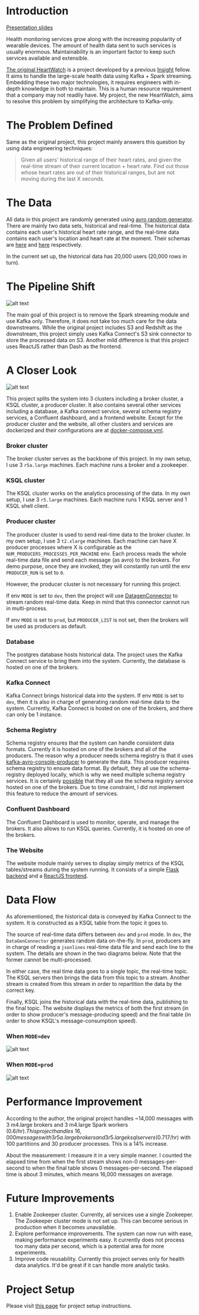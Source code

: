 # Introduction

[Presentation slides](https://habemusne-public.s3.amazonaws.com/Mark_Chen.pptx)

Health monitoring services grow along with the increasing popularity of wearable devices. The amount of health data sent to such services is usually enormous. Maintainability is an important factor to keep such services available and extensible.

[The original HeartWatch](https://github.com/anshu3769/SmartDevice_DataPipeline) is a project developed by a previous [Insight](https://www.insightdatascience.com/) fellow. It aims to handle the large-scale health data using Kafka + Spark streaming. Embedding these two major technologies, it requires engineers with in-depth knowledge in both to maintain. This is a human resource requirement that a company may not readily have. My project, the new HeartWatch, aims to resolve this problem by simplifying the architecture to Kafka-only.

# The Problem Defined

Same as the original project, this project mainly answers this question by using data engineering techniques:

> Given all users' historical range of their heart rates, and given the real-time stream of their current location + heart rate.
> Find out those whose heart rates are out of their historical ranges, but are not moving during the last X seconds.

# The Data

All data in this project are randomly generated using [avro random generator](https://github.com/confluentinc/avro-random-generator). There are mainly two data sets, historical and real-time. The historical data contains each user's historical heart rate range, and the real-time data contains each user's location and heart rate at the moment. Their schemas are [here](https://github.com/habemusne/heart_watch/blob/master/schemas/historical.avsc) and [here](https://github.com/habemusne/heart_watch/blob/master/schemas/realtime_value.avsc) respectively.

In the current set up, the historical data has 20,000 users (20,000 rows in turn).


# The Pipeline Shift

![alt text](https://github.com/habemusne/heart_watch/blob/master/presentation/architecture_shift.png "Pipeline Shift")

The main goal of this project is to remove the Spark streaming module and use Kafka only. Therefore, it does not take too much care for the data downstreams. While the original project includes S3 and Redshift as the downstream, this project simply uses Kafka Connect's S3 sink connector to store the processed data on S3. Another mild difference is that this project uses ReactJS rather than Dash as the frontend.

# A Closer Look

![alt text](https://github.com/habemusne/heart_watch/blob/master/presentation/internal.png "Internal")

This project splits the system into 3 clusters including a broker cluster, a KSQL cluster, a producer cluster. It also contains several other services including a database, a Kafka connect service, several schema registry services, a Confluent dashboard, and a frontend website. Except for the producer cluster and the website, all other clusters and services are dockerized and their  configurations are at [docker-compose.yml](https://github.com/habemusne/heart_watch/blob/master/docker-compose.yml).

### Broker cluster

The broker cluster serves as the backbone of this project. In my own setup, I use 3 `r5a.large` machines. Each machine runs a broker and a zookeeper.

### KSQL cluster

The KSQL cluster works on the analytics processing of the data. In my own setup, I use 3 `r5.large` machines. Each machine runs 1 KSQL server and 1 KSQL shell client.

### Producer cluster

The producer cluster is used to send real-time data to the broker cluster. In my own setup, I use 3 `t2.xlarge` machines. Each machine can have X producer processes where X is configurable as the `NUM_PRODUCERS_PROCESSES_PER_MACHINE` env. Each process reads the whole real-time data file and send each message (as avro) to the brokers. For demo purpose, once they are invoked, they will constantly run until the env `PRODUCER_RUN` is set to `0`.

However, the producer cluster is not necessary for running this project.

If env `MODE` is set to `dev`, then the project will use [DatagenConnector](https://github.com/confluentinc/kafka-connect-datagen) to stream random real-time data. Keep in mind that this connector cannot run in multi-process.

If env `MODE` is set to `prod`, but `PRODUCER_LIST` is not set, then the brokers will be used as producers as default.

### Database

The postgres database hosts historical data. The project uses the Kafka Connect service to bring them into the system. Currently, the database is hosted on one of the brokers.

### Kafka Connect

Kafka Connect brings historical data into the system. If env `MODE` is set to `dev`, then it is also in charge of generating random real-time data to the system. Currently, Kafka Connect is hosted on one of the brokers, and there can only be 1 instance.

### Schema Registry

Schema registry ensures that the system can handle consistent data formats. Currently it is hosted on one of the brokers and all of the producers. The reason why a producer needs schema registry is that it uses [kafka-avro-console-producer](https://docs.confluent.io/current/schema-registry/serializer-formatter.html) to generate the data. This producer requires schema registry to ensure data format. By default, they all use the schema-registry deployed locally, which is why we need multiple schema registry services. It is certainly [possible](https://stackoverflow.com/questions/55478598/why-kafka-avro-console-producer-doesnt-honour-the-default-value-for-the-field) that they all use the schema registry service hosted on one of the brokers. Due to time constraint, I did not implement this feature to reduce the amount of services.

### Confluent Dashboard

The Confluent Dashboard is used to monitor, operate, and manage the brokers. It also allows to run KSQL queries. Currently, it is hosted on one of the brokers.

### The Website

The website module mainly serves to display simply metrics of the KSQL tables/streams during the system running. It consists of a simple [Flask backend](https://github.com/habemusne/heart_watch/blob/master/ui/server.py) and a [ReactJS frontend](https://github.com/habemusne/heart_watch/tree/master/ui).

# Data Flow

As aforementioned, the historical data is conveyed by Kafka Connect to the system. It is constructed as a KSQL table from the topic it goes to.

The source of real-time data differs between `dev` and `prod` mode. In `dev`, the `DataGenConnector` generates random data on-the-fly. In `prod`, producers are in charge of reading a `jsonlines` real-time data file and send each line to the system. The details are shown in the two diagrams below. Note that the former cannot be multi-processed.

In either case, the real time data goes to a single topic, the real-time topic. The KSQL servers then brings the data from this topic to a stream. Another stream is created from this stream in order to repartition the data by the correct key.

Finally, KSQL joins the historical data with the real-time data, publishing to the final topic. The website displays the metrics of both the first stream (in order to show producer's message-producing speed) and the final table (in order to show KSQL's message-consumption speed).

### When `MODE=dev`

![alt text](https://github.com/habemusne/heart_watch/blob/master/presentation/data_flow_dev.png "Dev Data Flow")


### When `MODE=prod`

![alt text](https://github.com/habemusne/heart_watch/blob/master/presentation/data_flow.png "Prod Data Flow")

# Performance Improvement

According to the author, the original project handles ~14,000 messages with 3 m4.large brokers and 3 m4.large Spark workers ($0.6/hr). This project handles ~16,000 messages with 3 r5a.large brokers and 3 r5.large ksql servers ($0.717/hr) with 100 partitions and 30 producer processes. This is a 14% increase.

About the measurement: I measure it in a very simple manner. I counted the elapsed time from when the first stream shows non-0 messages-per-second to when the final table shows 0 messages-per-second. The elapsed time is about 3 minutes, which means 16,000 messages on average.

# Future Improvements

1. Enable Zookeeper cluster. Currently, all services use a single Zookeeper. The Zookeeper cluster mode is not set up. This can become serious in production when it becomes unavailable.
2. Explore performance improvements. The system can now run with ease, making performance experiments easy. It currently does not process too many data per second, which is a potential area for more experiments.
3. Improve code reusability. Currently this project serves only for health data analytics. It'd be great if it can handle more analytic tasks.

# Project Setup

Please visit [this page](https://github.com/habemusne/heart_watch/blob/master/SETUP.md) for project setup instructions.
